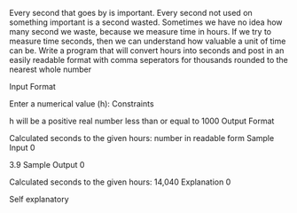 Every second that goes by is important. Every second not used on something important is a second wasted. Sometimes we have no idea how many second we waste, because we measure time in hours. If we try to measure time seconds, then we can understand how valuable a unit of time can be. Write a program that will convert hours into seconds and post in an easily readable format with comma seperators for thousands rounded to the nearest whole number

Input Format

Enter a numerical value (h):
Constraints

h will be a positive real number less than or equal to 1000
Output Format

Calculated seconds to the given hours: number in readable form
Sample Input 0

3.9
Sample Output 0

Calculated seconds to the given hours: 14,040
Explanation 0

Self explanatory